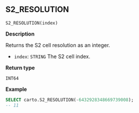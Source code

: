 ## S2_RESOLUTION

```sql:signature
S2_RESOLUTION(index)
```

**Description**

Returns the S2 cell resolution as an integer.

* `index`: `STRING` The S2 cell index.

**Return type**

`INT64`

**Example**

```sql
SELECT carto.S2_RESOLUTION(-6432928348669739008);
-- 11
```
